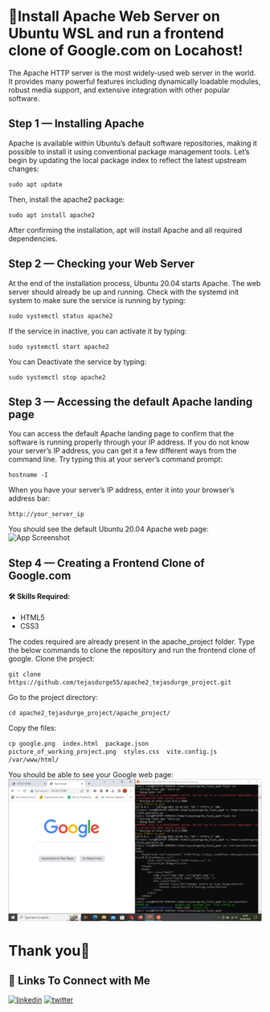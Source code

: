 
# 🚀Install Apache Web Server on Ubuntu WSL and run a frontend clone of Google.com on Locahost!


The Apache HTTP server is the most widely-used web server in the world. It provides many powerful features including dynamically loadable modules, robust media support, and extensive integration with other popular software.

## Step 1 — Installing Apache
Apache is available within Ubuntu’s default software repositories, making it possible to install it using conventional package management tools.
Let’s begin by updating the local package index to reflect the latest upstream changes:
```
sudo apt update
```
Then, install the apache2 package:
```
sudo apt install apache2
```
After confirming the installation, apt will install Apache and all required dependencies.

## Step 2 — Checking your Web Server
At the end of the installation process, Ubuntu 20.04 starts Apache. The web server should already be up and running.
Check with the systemd init system to make sure the service is running by typing:
```
sudo systemctl status apache2
```
If the service in inactive, you can activate it by typing:
```
sudo systemctl start apache2
```
You can Deactivate the service by typing:
```
sudo systemctl stop apache2
```

## Step 3 — Accessing the default Apache landing page
You can access the default Apache landing page to confirm that the software is running properly through your IP address. If you do not know your server’s IP address, you can get it a few different ways from the command line.
Try typing this at your server’s command prompt:
```
hostname -I
```
When you have your server’s IP address, enter it into your browser’s address bar:
```
http://your_server_ip
```
You should see the default Ubuntu 20.04 Apache web page:
![App Screenshot](https://assets.digitalocean.com/articles/how-to-install-lamp-ubuntu-16/small_apache_default.png)

## Step 4 — Creating a Frontend Clone of Google.com
#### 🛠 Skills Required:
- HTML5
- CSS3

The codes required are already present in the apache_project folder.
Type the below commands to clone the repository and run the frontend clone of google.
Clone the project:
```
git clone https://github.com/tejasdurge55/apache2_tejasdurge_project.git
```
Go to the project directory:
```
cd apache2_tejasdurge_project/apache_project/
```
Copy the files:
```
cp google.png  index.html  package.json  picture_of_working_project.png  styles.css  vite.config.js /var/www/html/
```

You should be able to see your Google web page:
![App Screenshot](https://github.com/tejasdurge55/apache2_tejasdurge_project/blob/master/apache_project/picture_of_working_project.png?raw=true)


# Thank you👋

## 🔗 Links To Connect with Me

[![linkedin](https://img.shields.io/badge/linkedin-0A66C2?style=for-the-badge&logo=linkedin&logoColor=white)](https://www.linkedin.com/in/tejas-durge-92981a193/)
[![twitter](https://img.shields.io/badge/twitter-1DA1F2?style=for-the-badge&logo=twitter&logoColor=white)](https://twitter.com/TejasDurge55)

